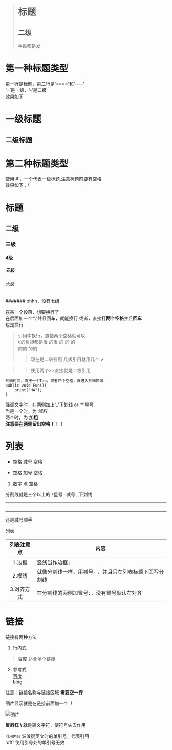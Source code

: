 ># 标题
>## 二级  
>手动都是发

第一种标题类型
===

第一行是标题，第二行是'===='和‘----’\
‘=’是一级，‘-’是二级\
效果如下



一级标题
===
二级标题
---

第二种标题类型
===
使用‘#’，一个代表一级标题,注意标题前要有空格\
效果如下：\
# 标题
## 二级
### 三级
#### 4级
##### 五级
###### 六级
####### ohhh，没有七级 

在某一个段落，想要换行了  \
在后面加一个“\”并且回车，就能换行
或者，直接打**两个空格**并且**回车**  
也是换行  
>引用中换行，直接两个空格就可以  
d的负担都是发  的发  的 的 的  
的的
的的
>>现在是二级引用 几级引用就用几个 **>**

>>使用两个>>直接就是二级引用

    代码时间，直接一个Tab，或者四个空格，就进入代码区域
    public void Fun(){
        print("HW");
    }

强调文字时，在两侧加上'_'下划线 or '*'星号  
当是一个时，为 _倾斜_  
两个时，为 **加粗**  
**注意要在两侧留出空格！！！**  

# 列表

- 空格 减号 空格
 + 空格 加号 空格
  
1. 数字 点 空格

分割线就是三个以上的 `*`星号 `-`减号 `_`下划线
***
---
___
还是减号顺手

列表

|列表注意点     |   内容         |
|:------------:|--------------|
|1.边框|竖线当作边框`\|`|
|2.横线|就像分割线一样，用减号`-` ，并且只在列表标题下面写分割线|
|3.对齐方式|在分割线的两侧加冒号`:`，没有冒号默认左对齐|

# 链接

链接有两种方法
1. 行内式
> [百度](https:://github.com/younghz/Markdown) 适合单个链接
2. 参考式  
[百度][1]   
[bing][2]

[1]:https://www.baidu.com/ 
[2]:https://cn.bing.com/?mkt=zh-CN 
注意：链接名称与链接区域  **需要空一行**

图片显示就是在链接前面加一个 **！**

![图片](https://t8.baidu.com/it/u=2706279811,633521312&fm=218&app=137&size=f242,150&n=0&f=JPEG&fmt=auto?s=53F6AC7289D2D1EB58602AFE0200A027&sec=1689786000&t=d0629b244cd46c96c9c11a57cb4eacd0)


**反斜杠** **\\** 就是转义字符，使符号失去作用

`引用内容` 波浪键英文时的单引号，代表引用  
'dff'  使用引号处的单引号无效  



